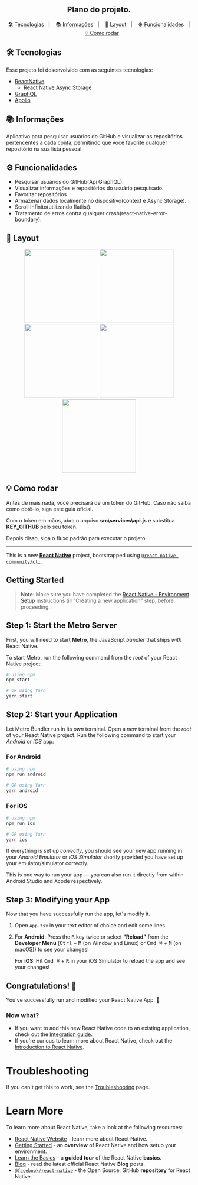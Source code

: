 <h2 align="center">
  Plano do projeto.
</h2> 

<p align="center">
  <a href="#tecnologias">🛠 Tecnologias</a>&nbsp;&nbsp;&nbsp;|&nbsp;&nbsp;&nbsp;
  <a href="#informacoes">📚 Informações</a>&nbsp;&nbsp;&nbsp;|&nbsp;&nbsp;&nbsp;
  <a href="#layout">📱 Layout</a>&nbsp;&nbsp;&nbsp;|&nbsp;&nbsp;&nbsp;
  <a href="#layout">⚙️ Funcionalidades</a>&nbsp;&nbsp;&nbsp;|&nbsp;&nbsp;&nbsp;
    <a href="#-como-rodar">💡 Como rodar</a>
</p>

<h2 id="tecnologias">🛠 Tecnologias</h2>

Esse projeto foi desenvolvido com as seguintes tecnologias:

- [ReactNative](https://reactnative.dev/)
  - [React Native Async Storage](https://www.npmjs.com/package/@react-native-async-storage/async-storage)
- [GraphQL](https://graphql.org/)
- [Apollo](https://www.apollographql.com/docs/react/integrations/react-native/)

<h2 id="informacoes">📚 Informações</h2>

Aplicativo para pesquisar usuários do GitHub e visualizar os repositórios pertencentes a cada conta, permitindo que você favorite qualquer repositório na sua lista pessoal.

<h2 id="funcionalidades">⚙️ Funcionalidades</h2>

- Pesquisar usuários do GitHub(Api GraphQL).
- Visualizar informações e repositórios do usuário pesquisado.
- Favoritar repositórios
- Armazenar dados localmente no dispositivo(context e Async Storage).
- Scroll Infinito(utilizando flatlist).
- Tratamento de erros contra qualquer crash(react-native-error-boundary).

<h2 id="layout">📱 Layout</h2>

<p align="center">
  <img src="https://github.com/user-attachments/assets/84937379-c490-4da5-a2f3-92b004ac67b3" width="200" />
  <img src="https://github.com/user-attachments/assets/d6ef18ee-00da-4674-be11-c9b43c960138" width="200" />
  <img src="https://github.com/user-attachments/assets/dabf88ab-3d60-4767-ae05-97f12bc34705" width="200" />
  <img src="https://github.com/user-attachments/assets/bfa198ac-4f9d-47e7-96fb-224006b90597" width="200" />
  <img src="https://github.com/user-attachments/assets/e44fb562-1111-43ae-92bc-167aa3adc644" width="200" />
</p>

<h2 id="como-rodar">💡 Como rodar</h2>

Antes de mais nada, você precisará de um token do GitHub. Caso não saiba como obtê-lo, siga este guia oficial.

Com o token em mãos, abra o arquivo **src\services\api.js** e substitua **KEY_GITHUB** pelo seu token.

Depois disso, siga o fluxo padrão para executar o projeto.

---

This is a new [**React Native**](https://reactnative.dev) project, bootstrapped using [`@react-native-community/cli`](https://github.com/react-native-community/cli).

## Getting Started

>**Note**: Make sure you have completed the [React Native - Environment Setup](https://reactnative.dev/docs/environment-setup) instructions till "Creating a new application" step, before proceeding.

## Step 1: Start the Metro Server

First, you will need to start **Metro**, the JavaScript _bundler_ that ships _with_ React Native.

To start Metro, run the following command from the _root_ of your React Native project:

```bash
# using npm
npm start

# OR using Yarn
yarn start
```

## Step 2: Start your Application

Let Metro Bundler run in its _own_ terminal. Open a _new_ terminal from the _root_ of your React Native project. Run the following command to start your _Android_ or _iOS_ app:

### For Android

```bash
# using npm
npm run android

# OR using Yarn
yarn android
```

### For iOS

```bash
# using npm
npm run ios

# OR using Yarn
yarn ios
```

If everything is set up _correctly_, you should see your new app running in your _Android Emulator_ or _iOS Simulator_ shortly provided you have set up your emulator/simulator correctly.

This is one way to run your app — you can also run it directly from within Android Studio and Xcode respectively.

## Step 3: Modifying your App

Now that you have successfully run the app, let's modify it.

1. Open `App.tsx` in your text editor of choice and edit some lines.
2. For **Android**: Press the <kbd>R</kbd> key twice or select **"Reload"** from the **Developer Menu** (<kbd>Ctrl</kbd> + <kbd>M</kbd> (on Window and Linux) or <kbd>Cmd ⌘</kbd> + <kbd>M</kbd> (on macOS)) to see your changes!

   For **iOS**: Hit <kbd>Cmd ⌘</kbd> + <kbd>R</kbd> in your iOS Simulator to reload the app and see your changes!

## Congratulations! :tada:

You've successfully run and modified your React Native App. :partying_face:

### Now what?

- If you want to add this new React Native code to an existing application, check out the [Integration guide](https://reactnative.dev/docs/integration-with-existing-apps).
- If you're curious to learn more about React Native, check out the [Introduction to React Native](https://reactnative.dev/docs/getting-started).

# Troubleshooting

If you can't get this to work, see the [Troubleshooting](https://reactnative.dev/docs/troubleshooting) page.

# Learn More

To learn more about React Native, take a look at the following resources:

- [React Native Website](https://reactnative.dev) - learn more about React Native.
- [Getting Started](https://reactnative.dev/docs/environment-setup) - an **overview** of React Native and how setup your environment.
- [Learn the Basics](https://reactnative.dev/docs/getting-started) - a **guided tour** of the React Native **basics**.
- [Blog](https://reactnative.dev/blog) - read the latest official React Native **Blog** posts.
- [`@facebook/react-native`](https://github.com/facebook/react-native) - the Open Source; GitHub **repository** for React Native.
